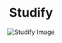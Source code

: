 <div align="center">
  <h1>Studify</h1>
</div>

<p align="center">
  <img src="https://imgur.com/a/rJm2fxG.png" alt="Studify Image">
</p>
